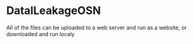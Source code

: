 # DatalLeakageOSN
All of the files can be uploaded to a web server and run as a website, or downloaded and run localy
